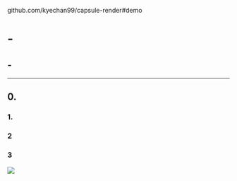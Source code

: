 github.com/kyechan99/capsule-render#demo
# **-**

## **-**

---
## **0.**

### **1.**

### **2**

### **3**

<img src="https://img.shields.io/badge/C_Sharp-3DDC84?style=flat-square&logo=C%20Sharp&logoColor=FFFFFF&color=239120"/>&nbsp;
